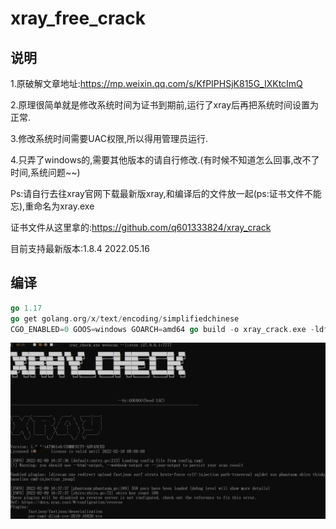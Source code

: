 # xray_free_crack

## 说明

1.原破解文章地址:https://mp.weixin.qq.com/s/KfPIPHSjK815G_IXKtcImQ

2.原理很简单就是修改系统时间为证书到期前,运行了xray后再把系统时间设置为正常.

3.修改系统时间需要UAC权限,所以得用管理员运行.

4.只弄了windows的,需要其他版本的请自行修改.(有时候不知道怎么回事,改不了时间,系统问题~~)

Ps:请自行去往xray官网下载最新版xray,和编译后的文件放一起(ps:证书文件不能忘),重命名为xray.exe

证书文件从这里拿的:https://github.com/q601333824/xray_crack

目前支持最新版本:1.8.4
2022.05.16
## 编译

```go
go 1.17
go get golang.org/x/text/encoding/simplifiedchinese
CGO_ENABLED=0 GOOS=windows GOARCH=amd64 go build -o xray_crack.exe -ldflags "-w -s" --trimpath xray.go
```

![xary](./xary.png)
